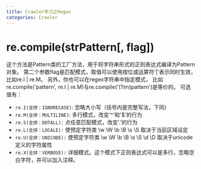 ```yaml
---
title: Crawler学习之Regex
categories: Crawler
---
```

# re.compile(strPattern[, flag])
这个方法是Pattern类的工厂方法，用于将字符串形式的正则表达式编译为Pattern对象。
第二个参数flag是匹配模式，取值可以使用按位或运算符'|'表示同时生效，比如re.I | re.M。
另外，你也可以在regex字符串中指定模式，
比如re.compile('pattern', re.I | re.M)与re.compile('(?im)pattern')是等价的。
可选值有：
- `re.I(全拼：IGNORECASE)`: 忽略大小写（括号内是完整写法，下同）
- `re.M(全拼：MULTILINE)`: 多行模式，改变'^'和'$'的行为
- `re.S(全拼：DOTALL):` 点任意匹配模式，改变'.'的行为
- `re.L(全拼：LOCALE):` 使预定字符类 \w \W \b \B \s \S 取决于当前区域设定
- `re.U(全拼：UNICODE):` 使预定字符类 \w \W \b \B \s \S \d \D 取决于unicode定义的字符属性
- `re.X(全拼：VERBOSE):` 详细模式。这个模式下正则表达式可以是多行，忽略空白字符，并可以加入注释。
